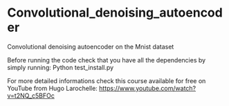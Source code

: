 # Convolutional_denoising_autoencoder
Convolutional denoising autoencoder on the Mnist dataset

Before running the code check that you have all the dependencies by simply running:
  Python test_install.py

For more detailed informations check this course available for free on YouTube from Hugo Larochelle:
https://www.youtube.com/watch?v=t2NQ_c5BFOc
